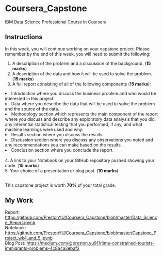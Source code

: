 # Coursera_Capstone
IBM Data Science Professional Course in Coursera

## Instructions
In this week, you will continue working on your capstone project. Please remember by the end of this week, you will need to submit the following:

1. A description of the problem and a discussion of the background. (<strong>15 marks</strong>) <br>
2. A description of the data and how it will be used to solve the problem. (<strong>15 marks</strong>) <br>
3. A full report consisting of all of the following components (<strong>15 marks</strong>):
<li> Introduction where you discuss the business problem and who would be interested in this project. </li> 
<li> Data where you describe the data that will be used to solve the problem and the source of the data. </li>
<li> Methodology section which represents the main component of the report where you discuss and describe any exploratory data analysis that you did, any inferential statistical testing that you performed, if any, and what machine learnings were used and why. </li>
<li> Results section where you discuss the results. </li>
<li> Discussion section where you discuss any observations you noted and any recommendations you can make based on the results. </li>
<li> Conclusion section where you conclude the report. </li>
<br>
4. A link to your Notebook on your GitHub repository pushed showing your code. (<strong>15 marks</strong>)
<br>
5. Your choice of a presentation or blog post. (<strong>10 marks</strong>) <br><br>
  
This capstone project is worth <strong>70%</strong> of your total grade.
<br>

## My Work
Report: https://github.com/PrestonYU/Coursera_Capstone/blob/master/Data_Science_Report.ipynb <br>
Notebook: https://github.com/PrestonYU/Coursera_Capstone/blob/master/Capstone_Project_wk4_and_5.ipynb <br>
Blog Post: https://medium.com/@preston.yu911/time-constrained-tourists-immigrants-problems-4c8a4a3ebaf2 <br>
